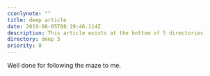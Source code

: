 ```yaml
---
cconlynote: ""
title: deep article
date: 2019-06-05T08:19:46.114Z
description: This article exists at the bottom of 5 directories
directory: deep 5
priority: 0
---
```

Well done for following the maze to me.
